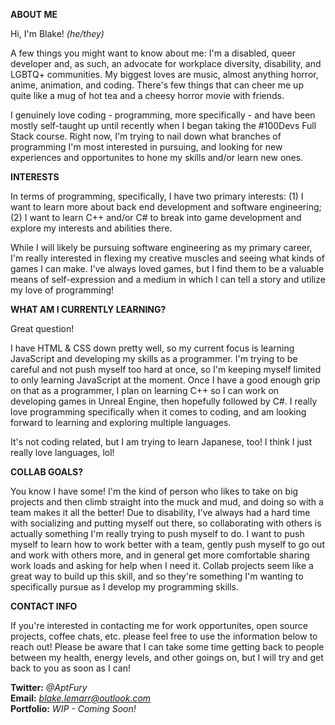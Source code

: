 <!---
ABOUT ME
--->
<b>ABOUT ME</b>

Hi, I'm Blake! <i>(he/they)</i>

A few things you might want to know about me: I'm a disabled, queer developer and, as such, an advocate for workplace diversity, disability, and LGBTQ+ communities. My biggest loves are music, almost anything horror, anime, animation, and coding. There's few things that can cheer me up quite like a mug of hot tea and a cheesy horror movie with friends.

I genuinely love coding - programming, more specifically - and have been mostly self-taught up until recently when I began taking the #100Devs Full Stack course. Right now, I'm trying to nail down what branches of programming I'm most interested in pursuing, and looking for new experiences and opportunites to hone my skills and/or learn new ones.

<!---
INTERESTS
--->

<b>INTERESTS</b>

In terms of programming, specifically, I have two primary interests: (1) I want to learn more about back end development and software engineering; (2) I want to learn C++ and/or C# to break into game development and explore my interests and abilities there.

While I will likely be pursuing software engineering as my primary career, I'm really interested in flexing my creative muscles and seeing what kinds of games I can make. I've always loved games, but I find them to be a valuable means of self-expression and a medium in which I can tell a story and utilize my love of programming!

<!---
CURRENTLY LEARNING
--->

<b>WHAT AM I CURRENTLY LEARNING?</b>

Great question!

I have HTML & CSS down pretty well, so my current focus is learning JavaScript and developing my skills as a programmer. I'm trying to be careful and not push myself too hard at once, so I'm keeping myself limited to only learning JavaScript at the moment. Once I have a good enough grip on that as a programmer, I plan on learning C++ so I can work on developing games in Unreal Engine, then hopefully followed by C#. I really love programming specifically when it comes to coding, and am looking forward to learning and exploring multiple languages.

It's not coding related, but I am trying to learn Japanese, too! I think I just really love languages, lol!

<!---
COLLAB GOALS
--->

<b>COLLAB GOALS?</b>

You know I have some! I'm the kind of person who likes to take on big projects and then climb straight into the muck and mud, and doing so with a team makes it all the better! Due to disability, I've always had a hard time with socializing and putting myself out there, so collaborating with others is actually something I'm really trying to push myself to do. I want to push myself to learn how to work better with a team, gently push myself to go out and work with others more, and in general get more comfortable sharing work loads and asking for help when I need it. Collab projects seem like a great way to build up this skill, and so they're something I'm wanting to specifically pursue as I develop my programming skills.

<!---
CONTACT ME
--->

<b>CONTACT INFO</b>

If you're interested in contacting me for work opportunites, open source projects, coffee chats, etc. please feel free to use the information below to reach out! Please be aware that I can take some time getting back to people between my health, energy levels, and other goings on, but I will try and get back to you as soon as I can!

<b>Twitter:</b> <i>@AptFury</i><br>
<b>Email:</b> <i>blake.lemarr@outlook.com</i><br>
<b>Portfolio:</b> <i>WIP - Coming Soon!</i><br>
